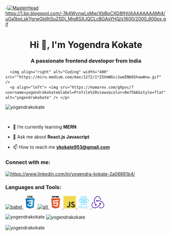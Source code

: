 -[![MasterHead](https://builtin.com/sites/www.builtin.com/files/styles/og/public/full-stack-developer.jpg)](https://Yogendrakokate.io)
https://1.bp.blogspot.com/-7A4WynwLsMw/XbBpCXG8fHI/AAAAAAAAMt4/uOa1bpLskYgrwGbllhSu2SDj_Mig8SXJQCLcBGAsYHQ/s1600/2000_600px.gif
<h1 align="center">Hi 👋, I'm Yogendra Kokate</h1>
<h3 align="center">A passionate frontend developer from India</h3>
                                                                                                          
      <img align="right" alt="Coding" width="400" src=""https://miro.medium.com/max/1272/1*ZSVmWGcc1weENb0ShawWxw.gif" />
      <p align="left"> <img src="https://komarev.com/ghpvc/?username=yogendrakokate&label=Profile%20views&color=0e75b6&style=flat" alt="yogendrakokate" /> </p>

<p align="left"> <img src="https://komarev.com/ghpvc/?username=yogendrakokate&label=Profile%20views&color=0e75b6&style=flat" alt="yogendrakokate" /> </p>

<p align="left"> <a href="https://twitter.com/" target="blank"><img src="https://img.shields.io/twitter/follow/?logo=twitter&style=for-the-badge" alt="" /></a> </p>

- 🌱 I’m currently learning **MERN**

- 💬 Ask me about **React.js Javascript**

- 📫 How to reach me **ykokate953@gmail.com**

<h3 align="left">Connect with me:</h3>
<p align="left">
<a href="https://linkedin.com/in/https://www.linkedin.com/in/yogendra-kokate-2a06661b4/" target="blank"><img align="center" src="https://raw.githubusercontent.com/rahuldkjain/github-profile-readme-generator/master/src/images/icons/Social/linked-in-alt.svg" alt="https://www.linkedin.com/in/yogendra-kokate-2a06661b4/" height="30" width="40" /></a>
</p>

<h3 align="left">Languages and Tools:</h3>
<p align="left"> <a href="https://babeljs.io/" target="_blank" rel="noreferrer"> <img src="https://www.vectorlogo.zone/logos/babeljs/babeljs-icon.svg" alt="babel" width="40" height="40"/> </a> <a href="https://www.w3schools.com/css/" target="_blank" rel="noreferrer"> <img src="https://raw.githubusercontent.com/devicons/devicon/master/icons/css3/css3-original-wordmark.svg" alt="css3" width="40" height="40"/> </a> <a href="https://git-scm.com/" target="_blank" rel="noreferrer"> <img src="https://www.vectorlogo.zone/logos/git-scm/git-scm-icon.svg" alt="git" width="40" height="40"/> </a> <a href="https://www.w3.org/html/" target="_blank" rel="noreferrer"> <img src="https://raw.githubusercontent.com/devicons/devicon/master/icons/html5/html5-original-wordmark.svg" alt="html5" width="40" height="40"/> </a> <a href="https://developer.mozilla.org/en-US/docs/Web/JavaScript" target="_blank" rel="noreferrer"> <img src="https://raw.githubusercontent.com/devicons/devicon/master/icons/javascript/javascript-original.svg" alt="javascript" width="40" height="40"/> </a> <a href="https://reactjs.org/" target="_blank" rel="noreferrer"> <img src="https://raw.githubusercontent.com/devicons/devicon/master/icons/react/react-original-wordmark.svg" alt="react" width="40" height="40"/> </a> <a href="https://redux.js.org" target="_blank" rel="noreferrer"> <img src="https://raw.githubusercontent.com/devicons/devicon/master/icons/redux/redux-original.svg" alt="redux" width="40" height="40"/> </a> </p>

<p><img align="left" src="https://github-readme-stats.vercel.app/api/top-langs?username=yogendrakokate&show_icons=true&locale=en&layout=compact" alt="yogendrakokate" /></p>

<p>&nbsp;<img align="center" src="https://github-readme-stats.vercel.app/api?username=yogendrakokate&show_icons=true&locale=en" alt="yogendrakokate" /></p>

<p><img align="center" src="https://github-readme-streak-stats.herokuapp.com/?user=yogendrakokate&" alt="yogendrakokate" /></p>
